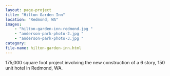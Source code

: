 ```yaml
---
layout: page-project
title: "Hilton Garden Inn"
location: "Redmond, WA"
images: 
    - "hilton-garden-inn-redmond.jpg "
    - "anderson-park-photo-2.jpg "
    - "anderson-park-photo-3.jpg "
category:
file-name: hilton-garden-inn.html
---
```


175,000 square foot project involving the new construction of a 6 story, 150 unit hotel in Redmond, WA. 
